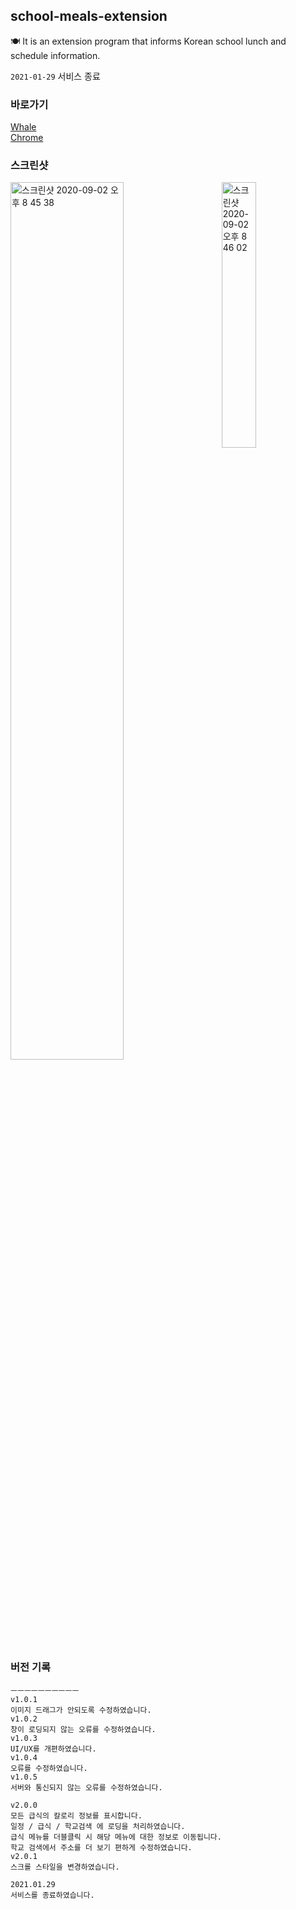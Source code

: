 ## school-meals-extension

🍽 It is an extension program that informs Korean school lunch and schedule information.

`2021-01-29` 서비스 종료

### 바로가기

[Whale](https://store.whale.naver.com/detail/igacokmbgjalgongkebmeaghkikdapba)
<br />
[Chrome](https://chrome.google.com/webstore/detail/%EC%A0%84%EA%B5%AD%EC%9D%98-%ED%95%99%EA%B5%90-%EA%B8%89%EC%8B%9D-%EB%B0%8F-%EC%9D%BC%EC%A0%95-%EC%A0%95%EB%B3%B4/kkeigckbhoaeeimpljbgdahffdefighg)

### 스크린샷

<div>
<img width="60%" alt="스크린샷 2020-09-02 오후 8 45 38" src="https://user-images.githubusercontent.com/51149996/91977299-6e825c80-ed5d-11ea-8a1e-edd8f690f7cb.png">
<img width="33%" align="right" alt="스크린샷 2020-09-02 오후 8 46 02" src="https://user-images.githubusercontent.com/51149996/91977305-717d4d00-ed5d-11ea-9475-d7273c082275.png">
</div>

### 버전 기록

```
ㅡㅡㅡㅡㅡㅡㅡㅡㅡㅡ
v1.0.1
이미지 드래그가 안되도록 수정하였습니다.
v1.0.2
창이 로딩되지 않는 오류를 수정하였습니다.
v1.0.3
UI/UX를 개편하였습니다.
v1.0.4
오류를 수정하였습니다.
v1.0.5
서버와 통신되지 않는 오류를 수정하였습니다.

v2.0.0
모든 급식의 칼로리 정보를 표시합니다.
일정 / 급식 / 학교검색 에 로딩을 처리하였습니다.
급식 메뉴를 더블클릭 시 해당 메뉴에 대한 정보로 이동됩니다.
학교 검색에서 주소를 더 보기 편하게 수정하였습니다.
v2.0.1
스크롤 스타일을 변경하였습니다.

2021.01.29
서비스를 종료하였습니다.
```
